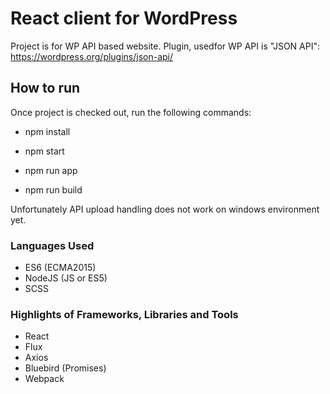 # React client for WordPress
Project is for WP API based website.
Plugin, usedfor WP API is "JSON API": https://wordpress.org/plugins/json-api/

## How to run
Once project is checked out, run the following commands:
- npm install
- npm start

- npm run app
- npm run build

Unfortunately API upload handling does not work on windows environment yet.

### Languages Used
- ES6 (ECMA2015)
- NodeJS (JS or ES5)
- SCSS

### Highlights of Frameworks, Libraries and Tools
- React
- Flux
- Axios
- Bluebird (Promises)
- Webpack